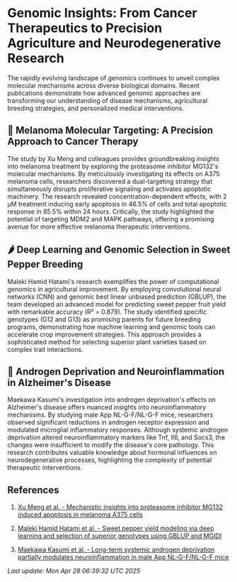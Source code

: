 # Genomic Insights: From Cancer Therapeutics to Precision Agriculture and Neurodegenerative Research

The rapidly evolving landscape of genomics continues to unveil complex molecular mechanisms across diverse biological domains. Recent publications demonstrate how advanced genomic approaches are transforming our understanding of disease mechanisms, agricultural breeding strategies, and personalized medical interventions.

## 🧬 Melanoma Molecular Targeting: A Precision Approach to Cancer Therapy

The study by Xu Meng and colleagues provides groundbreaking insights into melanoma treatment by exploring the proteasome inhibitor MG132's molecular mechanisms. By meticulously investigating its effects on A375 melanoma cells, researchers discovered a dual-targeting strategy that simultaneously disrupts proliferative signaling and activates apoptotic machinery. The research revealed concentration-dependent effects, with 2 µM treatment inducing early apoptosis in 46.5% of cells and total apoptotic response in 85.5% within 24 hours. Critically, the study highlighted the potential of targeting MDM2 and MAPK pathways, offering a promising avenue for more effective melanoma therapeutic interventions.

## 🌶️ Deep Learning and Genomic Selection in Sweet Pepper Breeding

Maleki Hamid Hatami's research exemplifies the power of computational genomics in agricultural improvement. By employing convolutional neural networks (CNN) and genomic best linear unbiased prediction (GBLUP), the team developed an advanced model for predicting sweet pepper fruit yield with remarkable accuracy (R² = 0.879). The study identified specific genotypes (G12 and G13) as promising parents for future breeding programs, demonstrating how machine learning and genomic tools can accelerate crop improvement strategies. This approach provides a sophisticated method for selecting superior plant varieties based on complex trait interactions.

## 🧠 Androgen Deprivation and Neuroinflammation in Alzheimer's Disease

Maekawa Kasumi's investigation into androgen deprivation's effects on Alzheimer's disease offers nuanced insights into neuroinflammatory mechanisms. By studying male App NL-G-F/NL-G-F mice, researchers observed significant reductions in androgen receptor expression and modulated microglial inflammatory responses. Although systemic androgen deprivation altered neuroinflammatory markers like Tnf, Il6, and Socs3, the changes were insufficient to modify the disease's core pathology. This research contributes valuable knowledge about hormonal influences on neurodegenerative processes, highlighting the complexity of potential therapeutic interventions.

## References

1. [Xu Meng et al. - Mechanistic insights into proteasome inhibitor MG132 induced apoptosis in melanoma A375 cells](https://pubmed.ncbi.nlm.nih.gov/40289224)

2. [Maleki Hamid Hatami et al. - Sweet pepper yield modeling via deep learning and selection of superior genotypes using GBLUP and MGIDI](https://pubmed.ncbi.nlm.nih.gov/40289216)

3. [Maekawa Kasumi et al. - Long-term systemic androgen deprivation partially modulates neuroinflammation in male App NL-G-F/NL-G-F mice](https://pubmed.ncbi.nlm.nih.gov/40289160)

*Last update: Mon Apr 28 06:39:32 UTC 2025*
